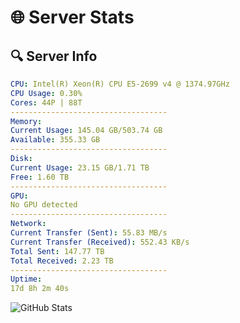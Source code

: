 # 🌐 Server Stats
## 🔍 Server Info
```yaml
CPU: Intel(R) Xeon(R) CPU E5-2699 v4 @ 1374.97GHz
CPU Usage: 0.30%
Cores: 44P | 88T
-----------------------------------
Memory:
Current Usage: 145.04 GB/503.74 GB
Available: 355.33 GB
-----------------------------------
Disk:
Current Usage: 23.15 GB/1.71 TB
Free: 1.60 TB
-----------------------------------
GPU:
No GPU detected
-----------------------------------
Network:
Current Transfer (Sent): 55.83 MB/s
Current Transfer (Received): 552.43 KB/s
Total Sent: 147.77 TB
Total Received: 2.23 TB
-----------------------------------
Uptime:
17d 8h 2m 40s
```
![GitHub Stats](https://img.shields.io/badge/Updated-2025-02-25_06:45:58-blue)